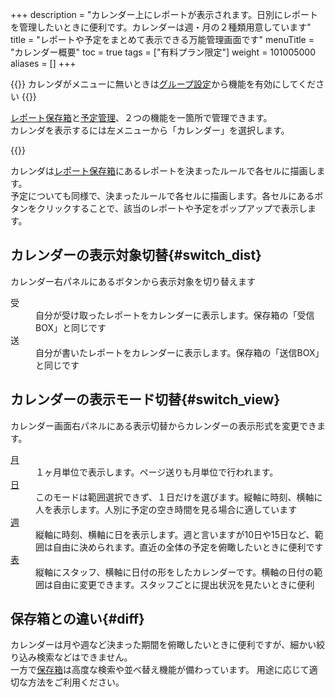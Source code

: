 +++
description = "カレンダー上にレポートが表示されます。日別にレポートを管理したいときに便利です。カレンダーは週・月の２種類用意しています"
title = "レポートや予定をまとめて表示できる万能管理画面です"
menuTitle = "カレンダー概要"
toc = true
tags = ["有料プラン限定"]
weight = 101005000
aliases = []
+++



{{<info>}}
カレンダがメニューに無いときは[グループ設定](/docs/manual/initial-setting/setting-group/#optionalFunction)から機能を有効にしてください
{{</info>}}


[レポート保存箱](/docs/manual/read-report/list/#listbox)と[予定管理](/docs/manual/event/list/)、２つの機能を一箇所で管理できます。  
カレンダを表示するには左メニューから「カレンダー」を選択します。



{{<icatch filename="calendar" msg="カレンダーモードではレポートの提出日や枚数が月単位で俯瞰できます"  alice="here">}}


カレンダは[レポート保存箱](/docs/manual/read-report/list/#listbox)にあるレポートを決まったルールで各セルに描画します。  
予定についても同様で、決まったルールで各セルに描画します。各セルにあるボタンをクリックすることで、該当のレポートや予定をポップアップで表示します。


## カレンダーの表示対象切替{#switch_dist}

カレンダー右パネルにあるボタンから表示対象を切り替えます

<dl class="basic">
<dt>受</dt>
<dd>自分が受け取ったレポートをカレンダーに表示します。保存箱の「受信BOX」と同じです</dd>
<dt>送</dt>
<dd>自分が書いたレポートをカレンダーに表示します。保存箱の「送信BOX」と同じです</dd>
</dl>


## カレンダーの表示モード切替{#switch_view}

カレンダー画面右パネルにある表示切替からカレンダーの表示形式を変更できます。

<dl class="basic">
<dt><a href="/docs/manual/calendar/monthly/">月</a></dt>
<dd>１ヶ月単位で表示します。ページ送りも月単位で行われます。</dd>
<dt><a href="/docs/manual/calendar/dayly/">日</a></dt>
<dd>このモードは範囲選択できず、１日だけを選びます。縦軸に時刻、横軸に人を表示します。人別に予定の空き時間を見る場合に適しています</dd>
<dt><a href="/docs/manual/calendar/weekly/">週</a></dt>
<dd>縦軸に時刻、横軸に日を表示します。週と言いますが10日や15日など、範囲は自由に決められます。直近の全体の予定を俯瞰したいときに便利です</dd>
<dt><a href="/docs/manual/calendar/table/">表</a></dt>
<dd>縦軸にスタッフ、横軸に日付の形をしたカレンダーです。横軸の日付の範囲は自由に変更できます。スタッフごとに提出状況を見たいときに便利</dd>
</dl>

## 保存箱との違い{#diff}

カレンダーは月や週など決まった期間を俯瞰したいときに便利ですが、細かい絞り込み検索などはできません。  
一方で[保存箱](/docs/manual/read-report/list/#listbox)は高度な検索や並べ替え機能が備わっています。
用途に応じて適切な方法をご利用ください。


